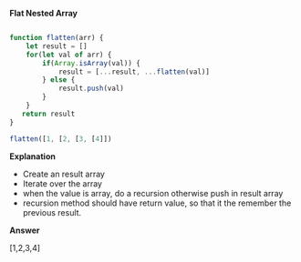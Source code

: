 **Flat Nested Array**

```javascript

function flatten(arr) {
    let result = []
    for(let val of arr) {
        if(Array.isArray(val)) {
            result = [...result, ...flatten(val)]
        } else {
            result.push(val)
        }
    }
   return result
}

flatten([1, [2, [3, [4]])

```

**Explanation**

- Create an result array
- Iterate over the array
- when the value is array, do a recursion otherwise push in result array
- recursion method should have return value, so that it the remember the previous result.



**Answer**

[1,2,3,4]
